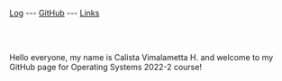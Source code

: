 ---
---

[Log](https://calistavh.github.io/os222/TXT/mylog.txt) --- 
[GitHub](https://github.com/calistavh/os222/) --- 
[Links](https://calistavh.github.io/os222/LINKS/)

<br><br>

Hello everyone, my name is Calista Vimalametta H. 
and welcome to my GitHub page for Operating Systems 2022-2 course! 
